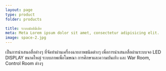```yaml
---
layout: page
type: product
folder: products

title: ระบบมัลติมีเดีย
meta: Meta Lorem ipsum dolor sit amet, consectetur adipisicing elit.
image: space-2.jpg
---
```


เป็นการนำเสนอสื่อต่างๆ ที่จัดทำผ่านเครื่องฉายภาพชนิดต่างๆ เพื่อการนำเสนอสื่อผ่านระบบจอ LED DISPLAY ขนาดใหญ่  ระบบภาพเพื่อโฆษณา การศึกษาและความบันเทิง และ War Room, Control Room ต่างๆ